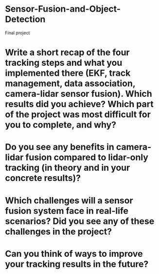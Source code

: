 # Sensor-Fusion-and-Object-Detection
Final project
# Write a short recap of the four tracking steps and what you implemented there (EKF, track management, data association, camera-lidar sensor fusion). Which results did you achieve? Which part of the project was most difficult for you to complete, and why?

# Do you see any benefits in camera-lidar fusion compared to lidar-only tracking (in theory and in your concrete results)?
# Which challenges will a sensor fusion system face in real-life scenarios? Did you see any of these challenges in the project?
# Can you think of ways to improve your tracking results in the future?
